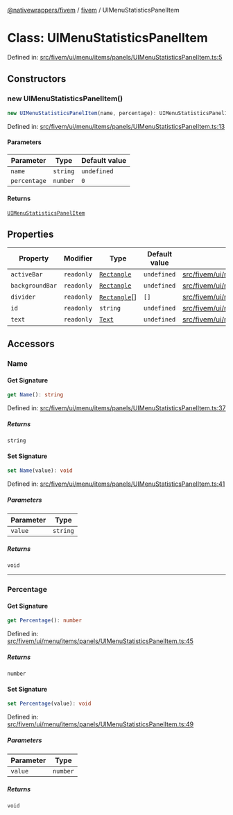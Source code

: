 [@nativewrappers/fivem](../../README.md) / [fivem](../README.md) / UIMenuStatisticsPanelItem

# Class: UIMenuStatisticsPanelItem

Defined in: [src/fivem/ui/menu/items/panels/UIMenuStatisticsPanelItem.ts:5](https://github.com/nativewrappers/nativewrappers/blob/3a5a8937f4f56e42414bc65083bf196262ee500c/src/fivem/ui/menu/items/panels/UIMenuStatisticsPanelItem.ts#L5)

## Constructors

### new UIMenuStatisticsPanelItem()

```ts
new UIMenuStatisticsPanelItem(name, percentage): UIMenuStatisticsPanelItem
```

Defined in: [src/fivem/ui/menu/items/panels/UIMenuStatisticsPanelItem.ts:13](https://github.com/nativewrappers/nativewrappers/blob/3a5a8937f4f56e42414bc65083bf196262ee500c/src/fivem/ui/menu/items/panels/UIMenuStatisticsPanelItem.ts#L13)

#### Parameters

| Parameter | Type | Default value |
| ------ | ------ | ------ |
| `name` | `string` | `undefined` |
| `percentage` | `number` | `0` |

#### Returns

[`UIMenuStatisticsPanelItem`](UIMenuStatisticsPanelItem.md)

## Properties

| Property | Modifier | Type | Default value | Defined in |
| ------ | ------ | ------ | ------ | ------ |
| <a id="activebar"></a> `activeBar` | `readonly` | [`Rectangle`](Rectangle.md) | `undefined` | [src/fivem/ui/menu/items/panels/UIMenuStatisticsPanelItem.ts:9](https://github.com/nativewrappers/nativewrappers/blob/3a5a8937f4f56e42414bc65083bf196262ee500c/src/fivem/ui/menu/items/panels/UIMenuStatisticsPanelItem.ts#L9) |
| <a id="backgroundbar"></a> `backgroundBar` | `readonly` | [`Rectangle`](Rectangle.md) | `undefined` | [src/fivem/ui/menu/items/panels/UIMenuStatisticsPanelItem.ts:10](https://github.com/nativewrappers/nativewrappers/blob/3a5a8937f4f56e42414bc65083bf196262ee500c/src/fivem/ui/menu/items/panels/UIMenuStatisticsPanelItem.ts#L10) |
| <a id="divider"></a> `divider` | `readonly` | [`Rectangle`](Rectangle.md)[] | `[]` | [src/fivem/ui/menu/items/panels/UIMenuStatisticsPanelItem.ts:11](https://github.com/nativewrappers/nativewrappers/blob/3a5a8937f4f56e42414bc65083bf196262ee500c/src/fivem/ui/menu/items/panels/UIMenuStatisticsPanelItem.ts#L11) |
| <a id="id"></a> `id` | `readonly` | `string` | `undefined` | [src/fivem/ui/menu/items/panels/UIMenuStatisticsPanelItem.ts:6](https://github.com/nativewrappers/nativewrappers/blob/3a5a8937f4f56e42414bc65083bf196262ee500c/src/fivem/ui/menu/items/panels/UIMenuStatisticsPanelItem.ts#L6) |
| <a id="text"></a> `text` | `readonly` | [`Text`](Text.md) | `undefined` | [src/fivem/ui/menu/items/panels/UIMenuStatisticsPanelItem.ts:8](https://github.com/nativewrappers/nativewrappers/blob/3a5a8937f4f56e42414bc65083bf196262ee500c/src/fivem/ui/menu/items/panels/UIMenuStatisticsPanelItem.ts#L8) |

## Accessors

### Name

#### Get Signature

```ts
get Name(): string
```

Defined in: [src/fivem/ui/menu/items/panels/UIMenuStatisticsPanelItem.ts:37](https://github.com/nativewrappers/nativewrappers/blob/3a5a8937f4f56e42414bc65083bf196262ee500c/src/fivem/ui/menu/items/panels/UIMenuStatisticsPanelItem.ts#L37)

##### Returns

`string`

#### Set Signature

```ts
set Name(value): void
```

Defined in: [src/fivem/ui/menu/items/panels/UIMenuStatisticsPanelItem.ts:41](https://github.com/nativewrappers/nativewrappers/blob/3a5a8937f4f56e42414bc65083bf196262ee500c/src/fivem/ui/menu/items/panels/UIMenuStatisticsPanelItem.ts#L41)

##### Parameters

| Parameter | Type |
| ------ | ------ |
| `value` | `string` |

##### Returns

`void`

***

### Percentage

#### Get Signature

```ts
get Percentage(): number
```

Defined in: [src/fivem/ui/menu/items/panels/UIMenuStatisticsPanelItem.ts:45](https://github.com/nativewrappers/nativewrappers/blob/3a5a8937f4f56e42414bc65083bf196262ee500c/src/fivem/ui/menu/items/panels/UIMenuStatisticsPanelItem.ts#L45)

##### Returns

`number`

#### Set Signature

```ts
set Percentage(value): void
```

Defined in: [src/fivem/ui/menu/items/panels/UIMenuStatisticsPanelItem.ts:49](https://github.com/nativewrappers/nativewrappers/blob/3a5a8937f4f56e42414bc65083bf196262ee500c/src/fivem/ui/menu/items/panels/UIMenuStatisticsPanelItem.ts#L49)

##### Parameters

| Parameter | Type |
| ------ | ------ |
| `value` | `number` |

##### Returns

`void`

